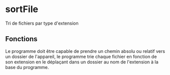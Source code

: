 # sortFile
Tri de fichiers par type d'extension

## Fonctions
Le programme doit être capable de prendre un chemin absolu ou relatif vers un dossier de l'appareil, le programme trie chaque fichier en fonction de son extension en le déplaçant dans un dossier au nom de l'extension à la base du programme. 